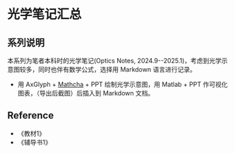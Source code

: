 # 光学笔记汇总

## 系列说明

本系列为笔者本科时的光学笔记(Optics Notes, 2024.9--2025.1)，考虑到光学示意图较多，同时也伴有数学公式，选择用 Markdown 语言进行记录。

- 用 AxGlyph + [Mathcha](https://www.mathcha.io/editor) + PPT 绘制光学示意图，用 Matlab + PPT 作可视化图表，（导出后截图）后插入到 Markdown 文档。


## Reference

- 《教材1》
- 《辅导书1》